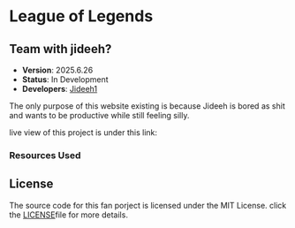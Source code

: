 # League of Legends

## Team with jideeh?

- **Version**: 2025.6.26
- **Status**: In Development
- **Developers**: [Jideeh1](https://github.com/Jideeh1)

The only purpose of this website existing is because Jideeh is bored as shit and wants to be productive while still feeling silly.

live view of this project is under this link: 

### Resources Used


## License

The source code for this fan porject is licensed under the MIT License. click the <a href="License.txt">LICENSE</a>file for more details.
